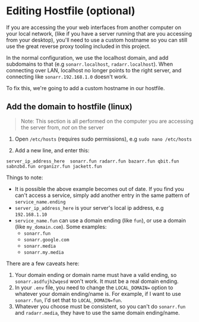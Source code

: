 # Editing Hostfile (optional)

If you are accessing the your web interfaces from another computer on your local network, (like if you have a server running that are you accessing from your desktop), you'll need to use a custom hostname so you can still use the great reverse proxy tooling included in this project.

In the normal configuration, we use the localhost domain, and add subdomains to that (e.g `sonarr.localhost`, `radarr.localhost`).
When connecting over LAN, localhost no longer points to the right server, and connecting like `sonarr.192.168.1.0` doesn't work.

To fix this, we're going to add a custom hostname in our hostfile.

## Add the domain to hostfile (linux)

> Note: This section is all performed on the computer you are accessing the server from, _not_ on the server

1. Open `/etc/hosts` (requires sudo permissions), e.g `sudo nano /etc/hosts`

2. Add a new line, and enter this:

```
server_ip_address_here  sonarr.fun radarr.fun bazarr.fun qbit.fun sabnzbd.fun organizr.fun jackett.fun
```

Things to note:

- It is possible the above example becomes out of date. If you find you can't access a service, simply add another entry in the same pattern of `service_name.ending`
- `server_ip_address_here` is your server's local ip address, e.g `192.168.1.10`
- `service_name.fun` can use a domain ending (like `fun`), or use a domain (like `my_domain.com`). Some examples:
  - `sonarr.fun`
  - `sonarr.google.com`
  - `sonarr.media`
  - `sonarr.my.media`

There are a few caveats here:

1. Your domain ending or domain name must have a valid ending, so `sonarr.asdfujh2wqesd` won't work. It must be a real domain ending.
2. In your `.env` file, you need to change the `LOCAL_DOMAIN=` option to whatever your domain ending/name is. For example, if I want to use `sonarr.fun`, I'd set that to `LOCAL_DOMAIN=fun`.
3. Whatever you choose must be consistent, so you can't do `sonarr.fun` and `radarr.media`, they have to use the same domain ending/name.
